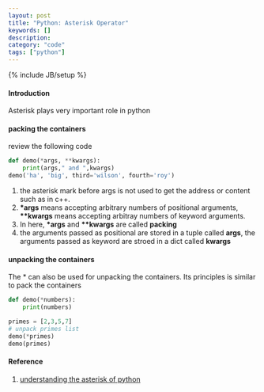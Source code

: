 ```yaml
---
layout: post
title: "Python: Asterisk Operator"
keywords: []
description: 
category: "code"
tags: ["python"]
---
```

{% include JB/setup %}


#### Introduction
Asterisk plays very important role in python

#### packing the containers

review the following code 
```python
def demo(*args, **kwargs):
    print(args," and ",kwargs)     
demo('ha', 'big', third='wilson', fourth='roy')
```
1. the asterisk mark before args is not used to get the address or content such
   as in c++. 
2. **\*args** means accepting arbitrary numbers of positional arguments,
   **\*\*kwargs** means accepting arbitray numbers of keyword arguments.
3. In here, **\*args** and **\*\*kwargs** are called **packing**
4. the arguments passed as positional are stored in a tuple called **args**, the
   arguments passed as keyword are stroed in a dict called **kwargs**


#### unpacking the containers
The \* can also be used for unpacking the containers. Its principles is similar to pack the containers <br />

```python
def demo(*numbers):
    print(numbers)

primes = [2,3,5,7]
# unpack primes list
demo(*primes)
demo(primes)
```


#### Reference
1. [understanding the asterisk of python](https://medium.com/understand-the-python/understanding-the-asterisk-of-python-8b9daaa4a558)

